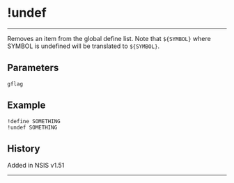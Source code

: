# !undef

---

Removes an item from the global define list. Note that `${SYMBOL}` where SYMBOL is undefined will be translated to `${SYMBOL}`.

## Parameters

    gflag

## Example

	!define SOMETHING
	!undef SOMETHING

## History

Added in NSIS v1.51

---
